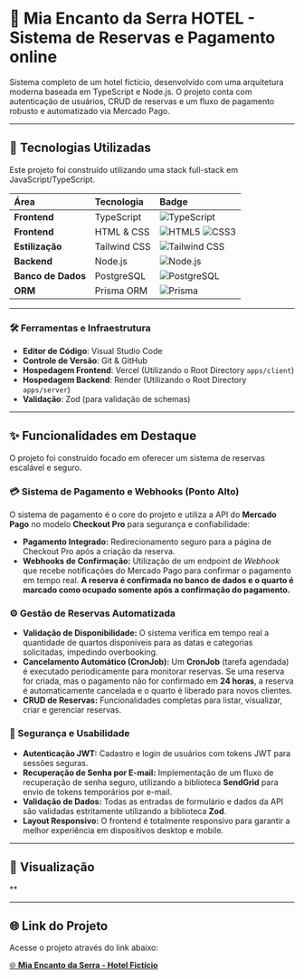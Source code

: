 # 🏨 Mia Encanto da Serra HOTEL - Sistema de Reservas e Pagamento online

Sistema completo de um hotel fictício, desenvolvido com uma arquitetura moderna baseada em TypeScript e Node.js. O projeto conta com autenticação de usuários, CRUD de reservas e um fluxo de pagamento robusto e automatizado via Mercado Pago.

---

## 🚀 Tecnologias Utilizadas

Este projeto foi construído utilizando uma stack full-stack em JavaScript/TypeScript.

| Área | Tecnologia | Badge |
| :--- | :--- | :--- |
| **Frontend** | TypeScript | ![TypeScript](https://img.shields.io/badge/TypeScript-007ACC?style=flat-square&logo=typescript&logoColor=white) |
| **Frontend** | HTML & CSS | ![HTML5](https://img.shields.io/badge/HTML5-E34F26?style=flat-square&logo=html5&logoColor=white) ![CSS3](https://img.shields.io/badge/CSS3-1572B6?style=flat-square&logo=css3&logoColor=white) |
| **Estilização** | Tailwind CSS | ![Tailwind CSS](https://img.shields.io/badge/Tailwind_CSS-%2338B2AC.svg?style=flat-square&logo=tailwind-css&logoColor=white) |
| **Backend** | Node.js | ![Node.js](https://img.shields.io/badge/Node.js-%2343853D.svg?style=flat-square&logo=node.js&logoColor=white) |
| **Banco de Dados** | PostgreSQL | ![PostgreSQL](https://img.shields.io/badge/PostgreSQL-%23316192.svg?style=flat-square&logo=postgresql&logoColor=white) |
| **ORM** | Prisma ORM | ![Prisma](https://img.shields.io/badge/Prisma-3982CE?style=flat-square&logo=Prisma&logoColor=white) |

---

### 🛠️ Ferramentas e Infraestrutura

- **Editor de Código**: Visual Studio Code
- **Controle de Versão**: Git & GitHub
- **Hospedagem Frontend**: Vercel (Utilizando o Root Directory `apps/client`)
- **Hospedagem Backend**: Render (Utilizando o Root Directory `apps/server`)
- **Validação**: Zod (para validação de schemas)

---

## ✨ Funcionalidades em Destaque

O projeto foi construído focado em oferecer um sistema de reservas escalável e seguro.

### 💳 Sistema de Pagamento e Webhooks (Ponto Alto)

O sistema de pagamento é o core do projeto e utiliza a API do **Mercado Pago** no modelo **Checkout Pro** para segurança e confiabilidade:

* **Pagamento Integrado:** Redirecionamento seguro para a página de Checkout Pro após a criação da reserva.
* **Webhooks de Confirmação:** Utilização de um endpoint de *Webhook* que recebe notificações do Mercado Pago para confirmar o pagamento em tempo real. **A reserva é confirmada no banco de dados e o quarto é marcado como ocupado somente após a confirmação do pagamento.**

### ⚙️ Gestão de Reservas Automatizada

* **Validação de Disponibilidade:** O sistema verifica em tempo real a quantidade de quartos disponíveis para as datas e categorias solicitadas, impedindo overbooking.
* **Cancelamento Automático (CronJob):** Um **CronJob** (tarefa agendada) é executado periodicamente para monitorar reservas. Se uma reserva for criada, mas o pagamento não for confirmado em **24 horas**, a reserva é automaticamente cancelada e o quarto é liberado para novos clientes.
* **CRUD de Reservas:** Funcionalidades completas para listar, visualizar, criar e gerenciar reservas.

### 🔐 Segurança e Usabilidade

* **Autenticação JWT:** Cadastro e login de usuários com tokens JWT para sessões seguras.
* **Recuperação de Senha por E-mail:** Implementação de um fluxo de recuperação de senha seguro, utilizando a biblioteca **SendGrid** para envio de tokens temporários por e-mail.
* **Validação de Dados:** Todas as entradas de formulário e dados da API são validadas estritamente utilizando a biblioteca **Zod**.
* **Layout Responsivo:** O frontend é totalmente responsivo para garantir a melhor experiência em dispositivos desktop e mobile.

---

## 📸 Visualização

**

---

## 🌐 Link do Projeto

Acesse o projeto através do link abaixo:

[🌐 **Mia Encanto da Serra - Hotel Fictício**](https://mia-encanto-da-serra-hotel.vercel.app/)

